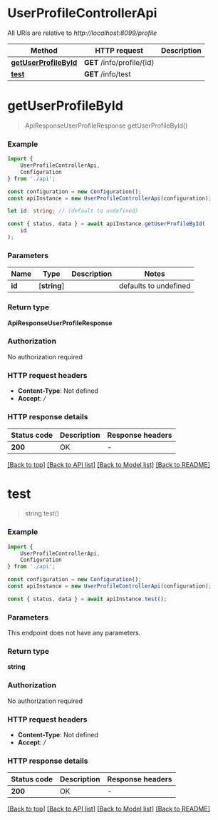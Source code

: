 # UserProfileControllerApi

All URIs are relative to *http://localhost:8099/profile*

|Method | HTTP request | Description|
|------------- | ------------- | -------------|
|[**getUserProfileById**](#getuserprofilebyid) | **GET** /info/profile/{id} | |
|[**test**](#test) | **GET** /info/test | |

# **getUserProfileById**
> ApiResponseUserProfileResponse getUserProfileById()


### Example

```typescript
import {
    UserProfileControllerApi,
    Configuration
} from './api';

const configuration = new Configuration();
const apiInstance = new UserProfileControllerApi(configuration);

let id: string; // (default to undefined)

const { status, data } = await apiInstance.getUserProfileById(
    id
);
```

### Parameters

|Name | Type | Description  | Notes|
|------------- | ------------- | ------------- | -------------|
| **id** | [**string**] |  | defaults to undefined|


### Return type

**ApiResponseUserProfileResponse**

### Authorization

No authorization required

### HTTP request headers

 - **Content-Type**: Not defined
 - **Accept**: */*


### HTTP response details
| Status code | Description | Response headers |
|-------------|-------------|------------------|
|**200** | OK |  -  |

[[Back to top]](#) [[Back to API list]](../README.md#documentation-for-api-endpoints) [[Back to Model list]](../README.md#documentation-for-models) [[Back to README]](../README.md)

# **test**
> string test()


### Example

```typescript
import {
    UserProfileControllerApi,
    Configuration
} from './api';

const configuration = new Configuration();
const apiInstance = new UserProfileControllerApi(configuration);

const { status, data } = await apiInstance.test();
```

### Parameters
This endpoint does not have any parameters.


### Return type

**string**

### Authorization

No authorization required

### HTTP request headers

 - **Content-Type**: Not defined
 - **Accept**: */*


### HTTP response details
| Status code | Description | Response headers |
|-------------|-------------|------------------|
|**200** | OK |  -  |

[[Back to top]](#) [[Back to API list]](../README.md#documentation-for-api-endpoints) [[Back to Model list]](../README.md#documentation-for-models) [[Back to README]](../README.md)


